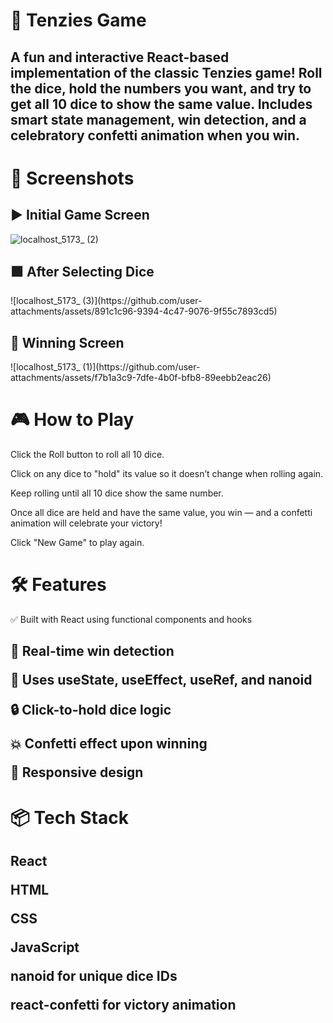 <h1>🎲 Tenzies Game</h1>
<h2>A fun and interactive React-based implementation of the classic Tenzies game! Roll the dice, hold the numbers you want, and try to get all 10 dice to show the same value. Includes smart state management, win detection, and a celebratory confetti animation when you win.</h2>

<h1>📸 Screenshots</h1>
<h2>▶️ Initial Game Screen</h2>


![localhost_5173_ (2)](https://github.com/user-attachments/assets/d8e34542-84cb-4943-8a2d-5dd08373573c)


<h2>🟩 After Selecting Dice</h2>
![localhost_5173_ (3)](https://github.com/user-attachments/assets/891c1c96-9394-4c47-9076-9f55c7893cd5)


<h2>🎉 Winning Screen</h2>
![localhost_5173_ (1)](https://github.com/user-attachments/assets/f7b1a3c9-7dfe-4b0f-bfb8-89eebb2eac26)


<h1>🎮 How to Play</h1>
Click the Roll button to roll all 10 dice.

Click on any dice to "hold" its value so it doesn’t change when rolling again.

Keep rolling until all 10 dice show the same number.

Once all dice are held and have the same value, you win — and a confetti animation will celebrate your victory!

Click "New Game" to play again.

<h1>🛠️ Features</h1>
✅ Built with React using functional components and hooks

<h2>🎯 Real-time win detection

🧠 Uses useState, useEffect, useRef, and nanoid

🔒 Click-to-hold dice logic

💥 Confetti effect upon winning

📱 Responsive design</h2>

<h1>📦 Tech Stack</h1>

<h2>React

HTML

CSS

JavaScript

nanoid for unique dice IDs

react-confetti for victory animation</h2>
